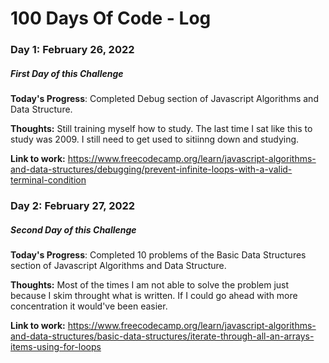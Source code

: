# 100 Days Of Code - Log

### Day 1: February 26, 2022
##### First Day of this Challenge

**Today's Progress**: Completed Debug section of Javascript Algorithms and Data Structure.

**Thoughts:** Still training myself how to study. The last time I sat like this to study was 2009. I still need to get used to sitiinng down and studying.

**Link to work:** https://www.freecodecamp.org/learn/javascript-algorithms-and-data-structures/debugging/prevent-infinite-loops-with-a-valid-terminal-condition

### Day 2: February 27, 2022
##### Second Day of this Challenge

**Today's Progress**: Completed 10 problems of the Basic Data Structures section of Javascript Algorithms and Data Structure.

**Thoughts:** Most of the times I am not able to solve the problem just because I skim throught what is written. If I could go ahead with more concentration it would've been easier.

**Link to work:** https://www.freecodecamp.org/learn/javascript-algorithms-and-data-structures/basic-data-structures/iterate-through-all-an-arrays-items-using-for-loops
